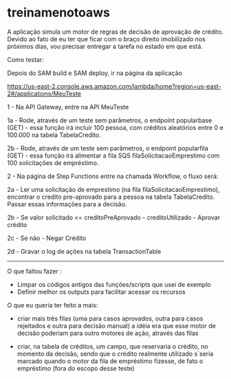 # treinamenotoaws
A aplicação simula um motor de regras de decisão de aprovação de crédito. Devido ao fato de eu ter que ficar com o braço direito imobilizado nos próximos dias, vou precisar entregar a tarefa no estado em que está.

Como testar:

Depois do SAM build e SAM deploy, ir na página da aplicação

https://us-east-2.console.aws.amazon.com/lambda/home?region=us-east-2#/applications/MeuTeste

1 - Na API Gateway, entre na API MeuTeste

  1a - Rode, através de um teste sem parâmetros, o endpoint popularbase (GET) - essa função irá incluir 100 pessoa, com créditos aleatórios entre 0 e 100.000 na tabela TabelaCredito.
  
  2b - Rode, através de um teste sem parâmetros, o endpoint popularfila (GET) - essa função irá alimentar a fila SQS filaSolicitacaoEmprestimo com 100 solicitações de empréstimo.

2 - Na página de Step Functions entre na chamada Workflow, o fluxo será:

  2a - Ler uma solicitação de emprestimo (na fila filaSolicitacaoEmprestimo), encontrar o credito pre-aprovado para a pessoa na tabela TabelaCredito. Passar essas informações para a decisão.
  
  2b - Se valor solicitado <= creditoPreAprovado - creditoUtilizado - Aprovar crédito

  2c - Se não - Negar Crédito

  2d - Gravar o log de ações na tabela TransactionTable

  ----------------------------------------------------------------------

O que faltou fazer : 
  
  - Limpar os códigos antigos das funções/scripts que usei de exemplo
  - Definir melhor os outputs para facilitar acessar os recursos

O que eu queria ter feito a mais:

  - criar mais três filas (uma para casos aprovados, outra para casos rejeitados e outra para decisão manual) a idéia era que esse motor de decisão poderiam para outro motores de ação, através das filas
    
  - criar, na tabela de créditos, um campo, que reservaria o crédito, no momento da decisão, sendo que o crédito realmente utilizado s´seria marcado quando o motor da fila de empréstimo fizesse, de fato o empréstimo (fora do escopo desse teste)

